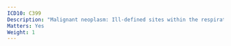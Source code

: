 ```yaml
---
ICD10: C399
Description: "Malignant neoplasm: Ill-defined sites within the respiratory system"
Matters: Yes
Weight: 1
---
```


